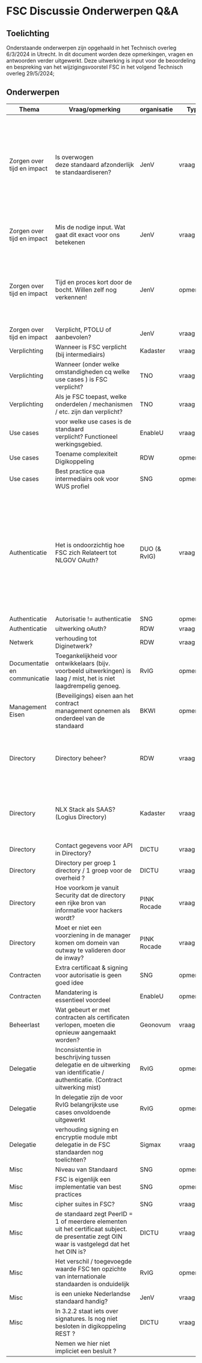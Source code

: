 # FSC Discussie Onderwerpen Q&A

## Toelichting
Onderstaande onderwerpen zijn opgehaald in het Technisch overleg 6/3/2024 in Utrecht. In dit document worden deze opmerkingen, vragen en antwoorden verder uitgewerkt. 
Deze uitwerking is input voor de beoordeling en bespreking van het wijzigingsvoorstel FSC in het volgend Technisch overleg 29/5/2024;

## Onderwerpen

| Thema                        | Vraag/opmerking                                                                                                                                | organisatie  | Type      | Antwoord                                                                                                                                                                                                                                |
|------------------------------|------------------------------------------------------------------------------------------------------------------------------------------------|--------------|-----------|-----------------------------------------------------------------------------------------------------------------------------------------------------------------------------------------------------------------------------------------|
| Zorgen over tijd en impact   | Is overwogen deze standaard afzonderlijk te standaardiseren?                                                                                   | JenV         | vraag     | Ja maar de samenhang en het toepassingsgebied met Digikoppeling REST is dermate groot dat deze 2 standaarden naast elkaar op de PTOLU lijst meer vragen en onduidelijkheid opleveren dan deze aanpak.                                   |
| Zorgen over tijd en impact   | Mis de nodige input. Wat gaat dit exact voor ons betekenen                                                                                     | JenV         | vraag     | Dit is verschillend en kunnen wij niet voor iedere organisatie bepalen                                                                                                                                                                  |
| Zorgen over tijd en impact   | Tijd en proces kort door de bocht. Willen zelf nog verkennen!                                                                                  | JenV         | opmerking | In TO 6/3 is afgesproken meer tijd te nemen voor verkenning, en voorafgaand aan het volgend TO inzichten en impactanalyses te inventariseren                                                                                                                                                                                                                                    |
| Zorgen over tijd en impact   | Verplicht, PTOLU of aanbevolen?                                                                                                                | JenV         | vraag     | PTOLU, net als Digikoppeling                                                                                                                                                                                                            |
| Verplichting                 | Wanneer is FSC verplicht (bij intermediairs)                                                                                                   | Kadaster     | vraag     |                                                                                                                                                                                                                                         |
| Verplichting                 | Wanneer (onder welke omstandigheden cq welke use cases ) is FSC verplicht?                                                                     | TNO          | vraag     |                                                                                                                                                                                                                                         |
| Verplichting                 | Als je FSC toepast, welke onderdelen / mechanismen / etc. zijn dan verplicht?                                                                  | TNO          | vraag     |                                                                                                                                                                                                                                         |
| Use cases                    | voor welke use cases is de standaard verplicht? Functioneel werkingsgebied.                                                                    | EnableU      | vraag     |                                                                                                                                                                                                                                         |
| Use cases                    | Toename complexiteit Digikoppeling                                                                                                             | RDW          | opmerking |                                                                                                                                                                                                                                         |
| Use cases                    | Best practice qua intermediairs ook voor WUS profiel                                                                                           | SNG          | opmerking |                                                                                                                                                                                                                                         |
| Authenticatie                | Het is ondoorzichtig hoe FSC zich Relateert tot NLGOV OAuth?                                                                                   | DUO (& RvIG) | vraag     | NLGOV Oauth heeft een veel breder toepassingsgebied dan Digikoppeling (alle mogelijke personen en systemen tov organisaties naar organisaties) de standaarden zijn wat dat betreft complementair en FSC gebruikt ook OAuth2 technieken. |
| Authenticatie                | Autorisatie != authenticatie                                                                                                                   | SNG          | opmerking |                                                                                                                                                                                                                                         |
| Authenticatie                | uitwerking oAuth?                                                                                                                              | RDW          | vraag     |                                                                                                                                                                                                                                         |
| Netwerk                      | verhouding tot Diginetwerk?                                                                                                                    | RDW          | vraag     |                                                                                                                                                                                                                                         |
| Documentatie en communicatie | Toegankelijkheid voor ontwikkelaars (bijv. voorbeeld uitwerkingen) is laag / mist, het is niet laagdrempelig genoeg.                           | RvIG         | opmerking | -                                                                                                                                                                                                                                       |
| Management Eisen             | (Beveiligings) eisen aan het contract management opnemen als onderdeel van de standaard                                                        | BKWI         | opmerking |                                                                                                                                                                                                                                         |
| Directory                    | Directory beheer?                                                                                                                              | RDW          | vraag     | een centrale directory voor de initialisatie van een eerste FSC overheids Netwerk wordt door Rinis opgezet                                                                                                                              |
| Directory                    | NLX Stack als SAAS? (Logius Directory)                                                                                                         | Kadaster     | vraag     | een centrale directory voor de initialisatie van een eerste FSC overheids Netwerk wordt door Rinis opgezet                                                                                                                              |
| Directory                    | Contact gegevens voor API in Directory?                                                                                                        | DICTU        | vraag     |                                                                                                                                                                                                                                         |
| Directory                    | Directory per groep 1 directory / 1 groep voor de overheid ?                                                                                   | DICTU        | vraag     |                                                                                                                                                                                                                                         |
| Directory                    | Hoe voorkom je vanuit Security dat de directory een rijke bron van informatie voor hackers wordt?                                              | PINK Rocade  | vraag     |                                                                                                                                                                                                                                         |
| Directory                    | Moet er niet een voorziening in de manager komen om domein van outway te valideren door de inway?                                              | PINK Rocade  | vraag     |                                                                                                                                                                                                                                         |
| Contracten                   | Extra certificaat & signing voor autorisatie is geen goed idee                                                                                 | SNG          | opmerking |                                                                                                                                                                                                                                         |
| Contracten                   | Mandatering is essentieel voordeel                                                                                                             | EnableU      | opmerking |                                                                                                                                                                                                                                         |
| Beheerlast                   | Wat gebeurt er met contracten als certificaten verlopen, moeten die opnieuw aangemaakt worden?                                                 | Geonovum     | vraag     |                                                                                                                                                                                                                                         |
| Delegatie                    | Inconsistentie in beschrijving tussen delegatie en de uitwerking van identificatie / authenticatie. (Contract uitwerking mist)                 | RvIG         | opmerking |                                                                                                                                                                                                                                         |
| Delegatie                    | In delegatie zijn de voor RvIG belangrijkste use cases onvoldoende uitgewerkt                                                                  | RvIG         | opmerking |                                                                                                                                                                                                                                         |
| Delegatie                    | verhouding signing en encryptie module mbt delegatie in de FSC standaarden nog toelichten?                                                     | Sigmax       | vraag     |                                                                                                                                                                                                                                         |
| Misc                         | Niveau van Standaard                                                                                                                           | SNG          | opmerking |                                                                                                                                                                                                                                         |
| Misc                         | FSC is eigenlijk een implementatie van best practices                                                                                          | SNG          | opmerking |                                                                                                                                                                                                                                         |
| Misc                         | cipher suites in FSC?                                                                                                                          | SNG          | vraag     |                                                                                                                                                                                                                                         |
| Misc                         | de standaard zegt PeerID = 1 of meerdere elementen uit het certificaat subject. de presentatie zegt OIN waar is vastgelegd dat het het OIN is? | DICTU        | vraag     |                                                                                                                                                                                                                                         |
| Misc                         | Het verschil / toegevoegde waarde FSC ten opzichte van internationale standaarden is onduidelijk                                               | RvIG         | opmerking |                                                                                                                                                                                                                                         |
| Misc                         | is een unieke Nederlandse standaard handig?                                                                                                    | JenV         | vraag     |                                                                                                                                                                                                                                         |
| Misc                         | In 3.2.2 staat iets over signatures. Is nog niet besloten in digikoppeling REST ?                                                              | DICTU        | vraag     |                                                                                                                                                                                                                                         |
|                              | Nemen we hier niet impliciet een besluit ?                                                                                                     |              |           |                                                                                                                                                                                                                                         |
